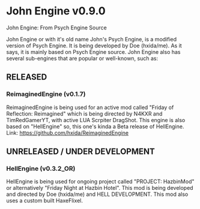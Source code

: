 # John Engine v0.9.0
John Engine: From Psych Engine Source

John Engine or with it's old name John's Psych Engine, is a modified version of Psych Engine. It is being developed by Doe (hxida/me).
As it says, it is mainly based on Psych Engine source.
John Engine also has several sub-engines that are popular or well-known, such as:

## RELEASED

### ReimaginedEngine (v0.1.7)
ReimaginedEngine is being used for an active mod called "Friday of Reflection: Reimagined" which is being directed by N4KXR and TimRedGamerYT, with active LUA Scrpiter DragShot. This engine is also based on "HellEngine" so, this one's kinda a Beta release of HellEngine.
Link: https://github.com/hxida/ReimaginedEngine

## UNRELEASED / UNDER DEVELOPMENT

### HellEngine (v0.3.2_OR)
HellEngine is being used for ongoing project called "PROJECT: HazbinMod" or alternatively "Friday Night at Hazbin Hotel". This mod is being developed and directed by Doe (hxida/me) and HELL DEVELOPMENT.
This mod also uses a custom built HaxeFlixel.

